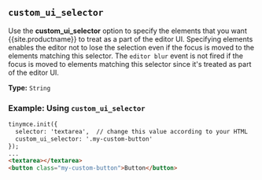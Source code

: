 ## `custom_ui_selector`

Use the **custom_ui_selector** option to specify the elements that you want {{site.productname}} to treat as a part of the editor UI. Specifying elements enables the editor not to lose the selection even if the focus is moved to the elements matching this selector. The `editor blur` event is not fired if the focus is moved to elements matching this selector since it's treated as part of the editor UI.

**Type:** `String`

### Example: Using `custom_ui_selector`

```html
tinymce.init({
  selector: 'textarea',  // change this value according to your HTML
  custom_ui_selector: '.my-custom-button'
});
...
<textarea></textarea>
<button class="my-custom-button">Button</button>
```
